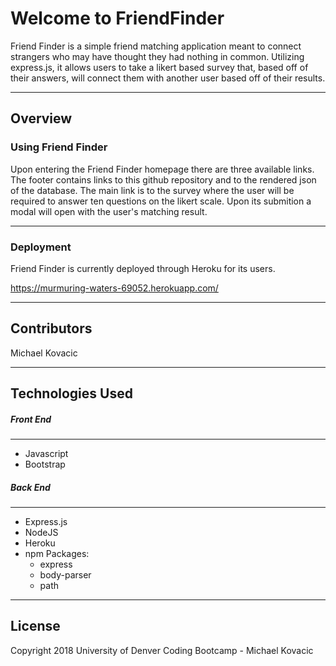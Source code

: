 # Welcome to FriendFinder

Friend Finder is a simple friend matching application meant to connect strangers who may have thought they had nothing in common.  Utilizing express.js, it allows users to take a likert based survey that, based off of their answers, will connect them with another user based off of their results.  
***
## Overview

### Using Friend Finder
Upon entering the Friend Finder homepage there are three available links.  The footer contains links to this github repository and to the rendered json of the database.  The main link is to the survey where the user will be required to answer ten questions on the likert scale.  Upon its submition a modal will open with the user's matching result.

***
### Deployment
Friend Finder is currently deployed through Heroku for its users.

https://murmuring-waters-69052.herokuapp.com/

****
## Contributors
Michael Kovacic

****

## Technologies Used
##### Front End
***
* Javascript
* Bootstrap
##### Back End
***
* Express.js
* NodeJS
* Heroku
* npm Packages:
    * express 
    * body-parser
    * path

***

## License
Copyright 2018 University of Denver Coding Bootcamp - Michael Kovacic
